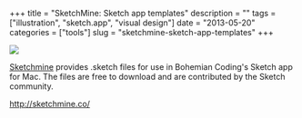 +++
title = "SketchMine: Sketch app templates"
description = ""
tags = ["illustration", "sketch.app", "visual design"]
date = "2013-05-20"
categories = ["tools"]
slug = "sketchmine-sketch-app-templates"
+++


<div class="tool-screenshot mb1"><a href="http://sketchmine.co/"><img id='bluga-thumbnail-2659' class='bluga-thumbnail custom' src='http://media.konigi.com/bluga/
wt52297e6642617_custom.jpg'/></a></div><p><a href="http://sketchmine.co/">Sketchmine</a> provides .sketch files for use in Bohemian Coding's Sketch app for Mac. The files are free to download and are contributed by the Sketch community.</p>

  
<p><a href="http://sketchmine.co/">http://sketchmine.co/</a></p>
      
